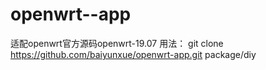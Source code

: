 # openwrt--app
适配openwrt官方源码openwrt-19.07
用法：
git clone https://github.com/baiyunxue/openwrt-app.git package/diy
